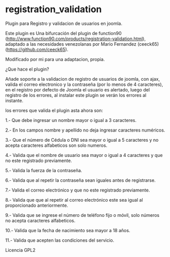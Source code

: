 registration_validation
=======================

Plugin para Registro y validacion de usuarios en joomla.

Este plugin es Una bifurcación del plugin de function90 (http://www.function90.com/products/registration-validation.html), adaptado a las necesidades venezolanas por Mario Fernandez (ceeck65)(https://github.com/ceeck65).

Modificado por mi para una adaptacion, propia.

¿Que hace el plugin?

Añade soporte a la validacion de registro de usuarios de joomla, con ajax, valida el correo electronico y la contraseña (por lo menos de 4 caracteres), en el registro por defecto de Joomla el usuario es alertado, luego del registro de los errores, al instalar este plugin se verán los errores al instante.

los errores que valida el plugin asta ahora son:

1.- Que debe ingresar un nombre mayor o igual a 3 caracteres.

2.- En  los campos nombre y apellido no deja ingresar caracteres numéricos.

3.- Que el número de Cédula o DNI sea mayor o igual a 5 caracteres y no acepta caracteres alfabeticos son solo numeros.

4.- Valida que el nombre de usuario sea mayor o igual a 4 caracteres y que no este registrado previamente.

5.- Valida la fuerza de la contraseña.

6.- Valida que al repetir la contraseña sean iguales antes de registrarse.

7.- Valida el correo electrónico y que no este registrado previamente.

8.- Valida que que al repetir al correo electrónico este sea igual al proporcionado anteriormente.

9.- Valida que se ingrese el número de teléfono fijo o móvil, solo números no acepta caracteres alfabeticos.

10.- Valida que la fecha de nacimiento sea mayor a 18 años.

11.- Valida que acepten las condiciones del servicio.


Licencia GPL2
